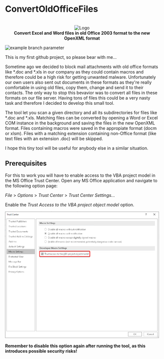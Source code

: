 # ConvertOldOfficeFiles
<p align="center"></br>
  <img src="https://github.com/bdegel/ConvertOldOfficeFiles/blob/master/ConvertOldOfficeFiles/Convert-File.ico" alt="Logo"/></br>
  <b>Convert Excel and Word files in old Office 2003 format to the new OpenXML format</b></br>
</p>

![example branch parameter](https://github.com/bdegel/ConvertOldOfficeFiles/actions/workflows/ci.yml/badge.svg?branch=master)

This is my first github project, so please bear with me...

Sometime ago we decided to block mail attachments with old office formats like *.doc and *.xls in our company as they could contain macros and therefore could be a high risk for getting unwanted malware. Unfortunately our own users also sent out documents in these formats as they're really comfortable in using old files, copy them, change and send it to their contacts. The only way to stop this bevavior was to convert all files in these formats on our file server. Having tons of files this could be a very nasty task and therefore I decided to develop this small tool.

The tool let you scan a given directory and all its subdirectories for files like *.doc and *.xls. Matching files can be converted by opening a Word or Excel COM instance in the background and saving the files in the new OpenXML format. Files containing macros were saved in the appropiate format (docm or xlsm). Files with a matching extension containing non-Office format (like text files with an extension .doc) will be skipped.

I hope this tiny tool will be useful for anybody else in a similar situation.

## Prerequisites
For this to work you will have to enable access to the VBA project model in the MS Office Trust Center.
Open any MS Office application and navigate to the following option page:

*File* > *Options* > *Trust Center* > *Trust Center Settings...*

Enable the *Trust Access to the VBA project object model* option.

![Office Settings](https://github.com/bdegel/ConvertOldOfficeFiles/blob/master/ProjectFiles/TrustCenter.png)

**Remember to disable this option again after running the tool, as this introduces possible security risks!**
